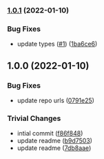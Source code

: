 ### [1.0.1](https://github.com/achingbrain/it-stream-types/compare/v1.0.0...v1.0.1) (2022-01-10)


### Bug Fixes

* update types ([#1](https://github.com/achingbrain/it-stream-types/issues/1)) ([1ba6ce6](https://github.com/achingbrain/it-stream-types/commit/1ba6ce669b9193f5185fdce09c23d105f7702bbc))

## 1.0.0 (2022-01-10)


### Bug Fixes

* update repo urls ([0791e25](https://github.com/achingbrain/it-stream-types/commit/0791e257ae9ffa21838e7a69d3f6932d50c254b0))


### Trivial Changes

* intial commit ([f86f848](https://github.com/achingbrain/it-stream-types/commit/f86f8484b11d100520523e165c7363601b7226f4))
* update readme ([b9d7503](https://github.com/achingbrain/it-stream-types/commit/b9d7503dd8dd65949e1a66f8ac72fae62e572ba6))
* update readme ([7db8aae](https://github.com/achingbrain/it-stream-types/commit/7db8aae3e70e35d0723c3604f5b419022f114b7f))
